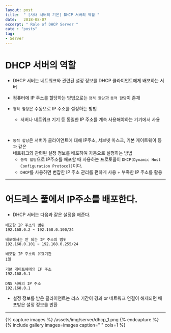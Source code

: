 ```yaml
---
layout: post
title:  " [사내 서버의 기본] DHCP 서버의 역할 "
date:   2018-08-07
excerpt: " Role of DHCP Server "
cate : "posts"
tag:
- Server
---
```


# DHCP 서버의 역할

* DHCP 서버는 네트워크와 관련된 설정 정보를 DHCP 클라이언트에게 배포하는 서버

* 컴퓨터에 IP 주소를 할당하는 방법으로는 `정적 할당`과 `동적 할당`이 존재

* `정적 할당`은 수동으로 IP 주소를 설정하는 방법
    - 서버나 네트워크 기기 등 동일한 IP 주소를 계속 사용해야하는 기기에서 사용

<br>

* `동적 할당`은 서버가 클라이언트에 대해 IP주소, 서브넷 마스크, 기본 게이트웨이 등과 같은 <br> 네트워크와 관련된 설정 정보를 배포하여 자동으로 설정하는 방법
    - `동적 할당`으로 IP주소를 배포할 때 사용하는 프로토콜이 `DHCP(Dynamic Host Configuration Protocol)`이다.
    - `DHCP`를 사용하면 번잡한 IP 주소 관리를 편하게 사용 + 부족한 IP 주소를 활용


---

# 어드레스 풀에서 IP주소를 배포한다.

* DHCP 서버는 다음과 같은 설정을 해준다.

```
배포할 IP 주소의 범위
192.168.0.2 ~ 192.168.0.100/24

배포해서는 안 되는 IP 주소의 범위
192.168.0.101 ~ 192.168.0.255/24

배포할 IP 주소의 유효기간
1일

기본 게이트웨에의 IP 주소
192.168.0.1

DNS 서버의 IP 주소
192.168.0.1
```

* 설정 정보를 받은 클라이언트는 리스 기간이 경과 or 네트워크 연결이 해제되면 배포받은 설정 정보를 반환

---


{% capture images %}
    /assets/img/server/dhcp_1.png
{% endcapture %}
{% include gallery images=images caption=" " cols=1 %}


